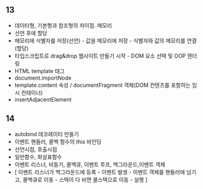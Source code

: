 ## 13 
- 데이터형, 기본형과 참조형의 차이점. 메모리
- 선언 후에 할당
- 메모리에 식별자를 저장(선언) - 값을 메모리에 저장 - 식별자와 값의 메모리를 연결(할당)
- 타입스크립트로 drag&drop 웹사이트 만들기 시작 - DOM 요소 선택 및 OOP 렌더링
- HTML template 태그
- document.importNode
- template.content 속성 / documentFragment 객체(DOM 컨텐츠를 포함하는 임시 컨테이너)
- insertAdjacentElement

## 14
- autobind 데코레이터 만들기
- 이벤트 핸들러, 콜백 함수의 this 바인딩
- 선언시점, 호출시점
- 일반함수, 화살표함수
- 이벤트 리스너, 비동기, 콜백큐, 이벤트 루프, 백그라운드,이벤트 객체
- [ 이벤트 리스너가 백그라운드에 등록 - 이벤트 발생 - 이벤트 객체를 핸들러에 넘기고, 콜백큐로 이동 - 스택이 다 비면 콜스택으로 이동 - 실행 ]
